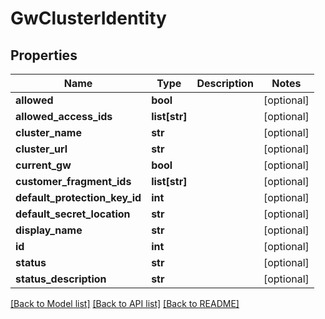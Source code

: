 # GwClusterIdentity

## Properties
Name | Type | Description | Notes
------------ | ------------- | ------------- | -------------
**allowed** | **bool** |  | [optional] 
**allowed_access_ids** | **list[str]** |  | [optional] 
**cluster_name** | **str** |  | [optional] 
**cluster_url** | **str** |  | [optional] 
**current_gw** | **bool** |  | [optional] 
**customer_fragment_ids** | **list[str]** |  | [optional] 
**default_protection_key_id** | **int** |  | [optional] 
**default_secret_location** | **str** |  | [optional] 
**display_name** | **str** |  | [optional] 
**id** | **int** |  | [optional] 
**status** | **str** |  | [optional] 
**status_description** | **str** |  | [optional] 

[[Back to Model list]](../README.md#documentation-for-models) [[Back to API list]](../README.md#documentation-for-api-endpoints) [[Back to README]](../README.md)


